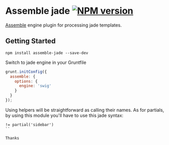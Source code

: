 # Assemble jade [![NPM version](https://badge.fury.io/js/assemble-jade.png)](http://badge.fury.io/js/assemble-jade)

[Assemble](http://assemble.io/) engine plugin for processing jade templates.

## Getting Started

```shell
npm install assemble-jade --save-dev
```

Switch to jade engine in your Gruntfile

```js
grunt.initConfig({
  assemble: {
    options: {
      engine: 'swig'
    }
  }
});
```

Using helpers will be straightforward as calling their names. As for
partials, by using this module you'll have to use this jade syntax:

```jade
!= partial('sidebar')
``

Thanks
